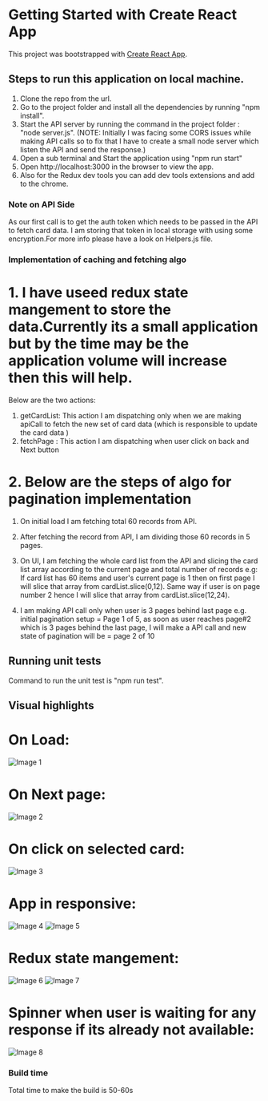 # Getting Started with Create React App

This project was bootstrapped with [Create React App](https://github.com/facebook/create-react-app).

## Steps to run this application on local machine.

1. Clone the repo from the url.
2. Go to the project folder and install all the dependencies by running "npm install".
3. Start the API server by running the command in the project folder :  "node server.js".
   (NOTE: Initially I was facing some CORS issues while making API calls so to fix that I have to create a small node server which listen the API and send the response.)
4. Open a sub terminal and Start the application using "npm run start"
5. Open http://localhost:3000 in the browser to view the app.
6. Also for the Redux dev tools you can add dev tools extensions and add to the chrome.

### Note on API Side

As our first call is to get the auth token which needs to be passed in the API to fetch card data.
I am storing that token in local storage with using some encryption.For more info please have a look on Helpers.js file.

### Implementation of caching and fetching algo

# 1. I have useed redux state mangement to store the data.Currently its a small application but by the time may be the application volume will increase then this will help.

Below are the two actions:

1. getCardList: This action I am dispatching only when we are making apiCall to fetch the new set of card data (which is responsible to update the card data )
2. fetchPage : This action I am dispatching when user click on back and Next button

# 2. Below are the steps of algo for pagination implementation

1. On initial load I am fetching total 60 records from API.

2. After fetching the record from API, I am dividing those 60 records in 5 pages.

3. On UI, I am fetching the whole card list from the API and slicing the card list array according to the current page and total number of records e.g: If card list has 60 items and user's current page is 1 then on first page I will slice that array from cardList.slice(0,12). Same way if user is on page number 2 hence I will slice that array from cardList.slice(12,24).

4. I am making API call only when user is 3 pages behind last page e.g. initial pagination setup = Page 1 of 5, as soon as user reaches page#2 which is 3 pages behind the last page, I will make a API call and new state of pagination will be = page 2 of 10

## Running unit tests

Command to run the unit test is "npm run test".

## Visual highlights

# On Load:

![Image 1](design-highlights/App_onload.PNG)

# On Next page:

![Image 2](design-highlights/Next_Page.PNG)

# On click on selected card:

![Image 3](design-highlights/drawer.PNG)

# App in responsive:

![Image 4](design-highlights/App_responsive.PNG)
![Image 5](design-highlights/Drawer_responsive.PNG)

# Redux state mangement:

![Image 6](design-highlights/App_with_redux.PNG)
![Image 7](design-highlights/Actions_redux_on_next.PNG)

# Spinner when user is waiting for any response if its already not available:

![Image 8](design-highlights/Spinner.PNG)

### Build time

Total time to make the build is 50-60s
